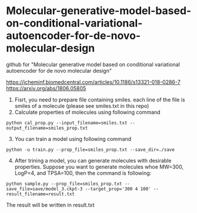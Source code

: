 # Molecular-generative-model-based-on-conditional-variational-autoencoder-for-de-novo-molecular-design
github for "Molecular generative model based on conditional variational autoencoder for de novo molecular design"

https://jcheminf.biomedcentral.com/articles/10.1186/s13321-018-0286-7
https://arxiv.org/abs/1806.05805

1. Fisrt, you need to prepare file containing smiles. each line of the file is smiles of a molecule (please see smiles.txt in this repo)
2. Calculate properties of molecules using following command
```
python cal_prop.py --input_filename=smiles.txt --output_filename=smiles_prop.txt
```
3. You can train a model using following command
```
python -u train.py --prop_file=smiles_prop.txt --save_dir=./save
```
4. After trining a model, you can generate molecules with desirable properties. Suppose you want to generate molecules whoe MW=300, LogP=4, and TPSA=100, then the command is following:
```
python sample.py --prop_file=smiles_prop.txt --save_file=save/model_3.ckpt-3 --target_prop='300 4 100' --result_filename=result.txt
```
The result will be written in result.txt
